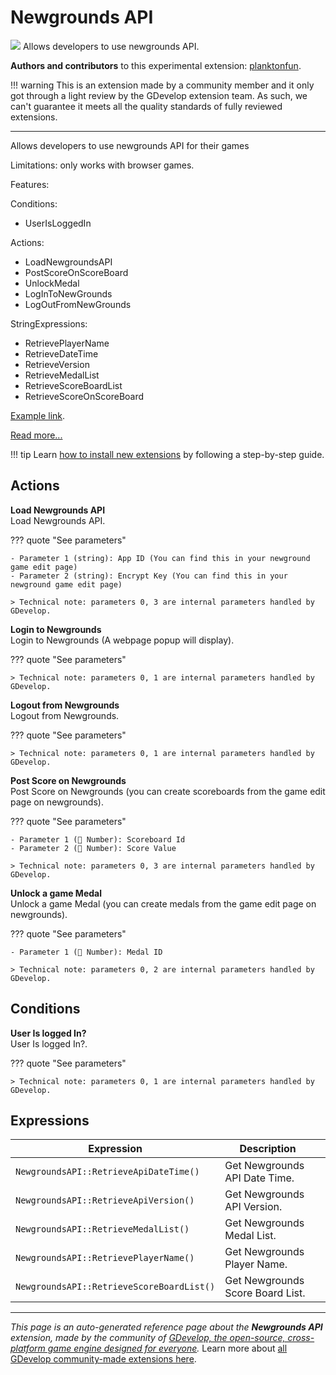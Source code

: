 # Newgrounds API

<img src="https://resources.gdevelop-app.com/assets/Icons/api.svg" class="extension-icon"></img>
Allows developers to use newgrounds API.

**Authors and contributors** to this experimental extension: [planktonfun](https://gd.games/planktonfun).

!!! warning
    This is an extension made by a community member and it only got through a
    light review by the GDevelop extension team. As such, we can't guarantee it
    meets all the quality standards of fully reviewed extensions.

---

Allows developers to use newgrounds API for their games

Limitations: only works with browser games.

Features:

Conditions:
   - UserIsLoggedIn

Actions:

  - LoadNewgroundsAPI
  - PostScoreOnScoreBoard
  - UnlockMedal
  - LogInToNewGrounds
  - LogOutFromNewGrounds

StringExpressions:

  - RetrievePlayerName
  - RetrieveDateTime
  - RetrieveVersion
  - RetrieveMedalList
  - RetrieveScoreBoardList
  - RetrieveScoreOnScoreBoard

[Example link](https://gdevelop.io/game-example/newgrounds-api).

[Read more...](https://bitbucket.org/newgrounds/newgrounds.io-for-javascript-html5/src/master/)

!!! tip
    Learn [how to install new extensions](/gdevelop5/extensions/search) by following a step-by-step guide.

## Actions

**Load Newgrounds API**  
Load Newgrounds API.

??? quote "See parameters"

    - Parameter 1 (string): App ID (You can find this in your newground game edit page)
    - Parameter 2 (string): Encrypt Key (You can find this in your newground game edit page)

    > Technical note: parameters 0, 3 are internal parameters handled by GDevelop.

**Login to Newgrounds**  
Login to Newgrounds (A webpage popup will display).

??? quote "See parameters"



    > Technical note: parameters 0, 1 are internal parameters handled by GDevelop.

**Logout from Newgrounds**  
Logout from Newgrounds.

??? quote "See parameters"



    > Technical note: parameters 0, 1 are internal parameters handled by GDevelop.

**Post Score on Newgrounds**  
Post Score on Newgrounds (you can create scoreboards from the game edit page on newgrounds).

??? quote "See parameters"

    - Parameter 1 (🔢 Number): Scoreboard Id
    - Parameter 2 (🔢 Number): Score Value

    > Technical note: parameters 0, 3 are internal parameters handled by GDevelop.

**Unlock a game Medal**  
Unlock a game Medal (you can create medals from the game edit page on newgrounds).

??? quote "See parameters"

    - Parameter 1 (🔢 Number): Medal ID

    > Technical note: parameters 0, 2 are internal parameters handled by GDevelop.

## Conditions

**User Is logged In?**  
User Is logged In?.

??? quote "See parameters"



    > Technical note: parameters 0, 1 are internal parameters handled by GDevelop.

## Expressions

| Expression | Description |  |
|-----|-----|-----|
| `NewgroundsAPI::RetrieveApiDateTime()` | Get Newgrounds API Date Time. ||
| `NewgroundsAPI::RetrieveApiVersion()` | Get Newgrounds API Version. ||
| `NewgroundsAPI::RetrieveMedalList()` | Get Newgrounds Medal List. ||
| `NewgroundsAPI::RetrievePlayerName()` | Get Newgrounds Player Name. ||
| `NewgroundsAPI::RetrieveScoreBoardList()` | Get Newgrounds Score Board List. ||


---

*This page is an auto-generated reference page about the **Newgrounds API** extension, made by the community of [GDevelop, the open-source, cross-platform game engine designed for everyone](https://gdevelop.io/).* Learn more about [all GDevelop community-made extensions here](/gdevelop5/extensions).